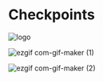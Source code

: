 # Checkpoints
![logo](https://user-images.githubusercontent.com/48725508/181081484-9755785c-9cc5-48d7-84a4-d0dbb7896fa6.png)

![ezgif com-gif-maker (1)](https://user-images.githubusercontent.com/48725508/181095526-ac33a4d0-726f-4d6f-b84e-9a2cae57e9a4.gif)

![ezgif com-gif-maker (2)](https://user-images.githubusercontent.com/48725508/181096141-b7dbcefc-3854-4d1e-9376-e5919bcacec9.gif)
